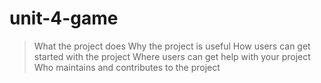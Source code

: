 # unit-4-game

>What the project does
>Why the project is useful
>How users can get started with the project
>Where users can get help with your project
>Who maintains and contributes to the project
